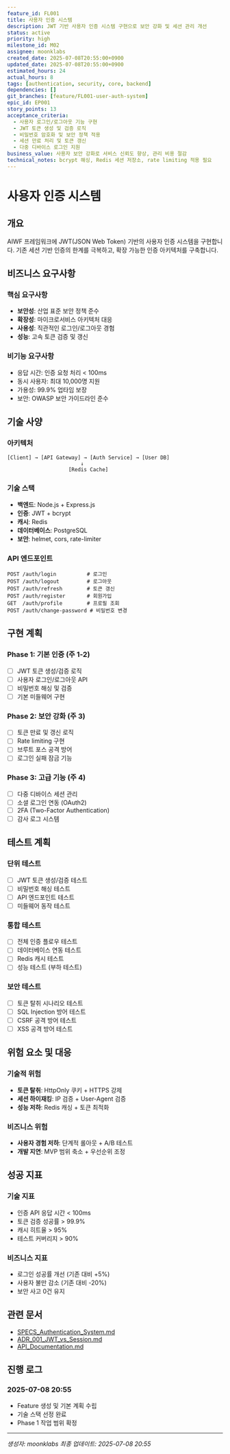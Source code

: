 ```yaml
---
feature_id: FL001
title: 사용자 인증 시스템
description: JWT 기반 사용자 인증 시스템 구현으로 보안 강화 및 세션 관리 개선
status: active
priority: high
milestone_id: M02
assignee: moonklabs
created_date: 2025-07-08T20:55:00+0900
updated_date: 2025-07-08T20:55:00+0900
estimated_hours: 24
actual_hours: 8
tags: [authentication, security, core, backend]
dependencies: []
git_branches: [feature/FL001-user-auth-system]
epic_id: EP001
story_points: 13
acceptance_criteria:
  - 사용자 로그인/로그아웃 기능 구현
  - JWT 토큰 생성 및 검증 로직
  - 비밀번호 암호화 및 보안 정책 적용
  - 세션 만료 처리 및 토큰 갱신
  - 다중 디바이스 로그인 지원
business_value: 사용자 보안 강화로 서비스 신뢰도 향상, 관리 비용 절감
technical_notes: bcrypt 해싱, Redis 세션 저장소, rate limiting 적용 필요
---
```


# 사용자 인증 시스템

## 개요

AIWF 프레임워크에 JWT(JSON Web Token) 기반의 사용자 인증 시스템을 구현합니다. 기존 세션 기반 인증의 한계를 극복하고, 확장 가능한 인증 아키텍처를 구축합니다.

## 비즈니스 요구사항

### 핵심 요구사항
- **보안성**: 산업 표준 보안 정책 준수
- **확장성**: 마이크로서비스 아키텍처 대응
- **사용성**: 직관적인 로그인/로그아웃 경험
- **성능**: 고속 토큰 검증 및 갱신

### 비기능 요구사항
- 응답 시간: 인증 요청 처리 < 100ms
- 동시 사용자: 최대 10,000명 지원
- 가용성: 99.9% 업타임 보장
- 보안: OWASP 보안 가이드라인 준수

## 기술 사양

### 아키텍처
```
[Client] → [API Gateway] → [Auth Service] → [User DB]
                        ↓
                    [Redis Cache]
```

### 기술 스택
- **백엔드**: Node.js + Express.js
- **인증**: JWT + bcrypt
- **캐시**: Redis
- **데이터베이스**: PostgreSQL
- **보안**: helmet, cors, rate-limiter

### API 엔드포인트
```
POST /auth/login          # 로그인
POST /auth/logout         # 로그아웃
POST /auth/refresh        # 토큰 갱신
POST /auth/register       # 회원가입
GET  /auth/profile        # 프로필 조회
POST /auth/change-password # 비밀번호 변경
```

## 구현 계획

### Phase 1: 기본 인증 (주 1-2)
- [ ] JWT 토큰 생성/검증 로직
- [ ] 사용자 로그인/로그아웃 API
- [ ] 비밀번호 해싱 및 검증
- [ ] 기본 미들웨어 구현

### Phase 2: 보안 강화 (주 3)
- [ ] 토큰 만료 및 갱신 로직
- [ ] Rate limiting 구현
- [ ] 브루트 포스 공격 방어
- [ ] 로그인 실패 잠금 기능

### Phase 3: 고급 기능 (주 4)
- [ ] 다중 디바이스 세션 관리
- [ ] 소셜 로그인 연동 (OAuth2)
- [ ] 2FA (Two-Factor Authentication)
- [ ] 감사 로그 시스템

## 테스트 계획

### 단위 테스트
- [ ] JWT 토큰 생성/검증 테스트
- [ ] 비밀번호 해싱 테스트
- [ ] API 엔드포인트 테스트
- [ ] 미들웨어 동작 테스트

### 통합 테스트
- [ ] 전체 인증 플로우 테스트
- [ ] 데이터베이스 연동 테스트
- [ ] Redis 캐시 테스트
- [ ] 성능 테스트 (부하 테스트)

### 보안 테스트
- [ ] 토큰 탈취 시나리오 테스트
- [ ] SQL Injection 방어 테스트
- [ ] CSRF 공격 방어 테스트
- [ ] XSS 공격 방어 테스트

## 위험 요소 및 대응

### 기술적 위험
- **토큰 탈취**: HttpOnly 쿠키 + HTTPS 강제
- **세션 하이재킹**: IP 검증 + User-Agent 검증
- **성능 저하**: Redis 캐싱 + 토큰 최적화

### 비즈니스 위험
- **사용자 경험 저하**: 단계적 롤아웃 + A/B 테스트
- **개발 지연**: MVP 범위 축소 + 우선순위 조정

## 성공 지표

### 기술 지표
- 인증 API 응답 시간 < 100ms
- 토큰 검증 성공률 > 99.9%
- 캐시 히트율 > 95%
- 테스트 커버리지 > 90%

### 비즈니스 지표
- 로그인 성공률 개선 (기존 대비 +5%)
- 사용자 불만 감소 (기존 대비 -20%)
- 보안 사고 0건 유지

## 관련 문서

- [SPECS_Authentication_System.md](../../02_REQUIREMENTS/M02_Context_Engineering_Enhancement/SPECS_Authentication_System.md)
- [ADR_001_JWT_vs_Session.md](../../05_ARCHITECTURE_DECISIONS/ADR_001_JWT_vs_Session.md)
- [API_Documentation.md](../../01_PROJECT_DOCS/API_Documentation.md)

## 진행 로그

### 2025-07-08 20:55
- Feature 생성 및 기본 계획 수립
- 기술 스택 선정 완료
- Phase 1 작업 범위 확정

---

*생성자: moonklabs*
*최종 업데이트: 2025-07-08 20:55*